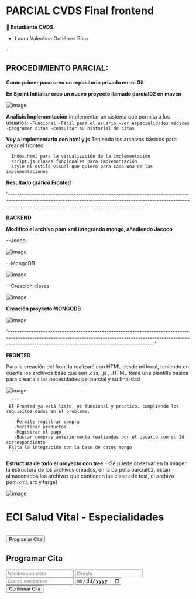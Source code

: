 # PARCIAL CVDS Final frontend

**👥 Estudiante CVDS:**
- Laura Valentina Gutiérrez Rico

--

## PROCEDIMIENTO PARCIAL:

**Como primer paso creo un repositorio privado en mi Git**



**En Sprint Initializr creo un nuevo proyecto llamado parcial02 en maven**

![image](https://github.com/user-attachments/assets/5504de88-d997-4b1d-b00c-2a5127b050a4)


**Análisis Implementación**
implementar un sistema que permita a los usuarios: 
      ```
      -Funcional
      -Fácil para el usuario
      -ver especialidades médicas
      -programar citas
      -consultar su historial de citas
      ```

**Voy a implementarlo con html y js**
Teniendo los archivos básicos para crear el fronted

```
  Index.html para la visualización de la implementación
  script.js clases funcionales para implementación
  style el estilo visual que quiero para cada una de las implementaciones
```

**Resultado gráfico Fronted**



'----------------------------------------------------------------------------------------------------------------------------------------------------------------------------------------------------------------------'



**BACKEND**


**Modifico el archivo pom.xml integrando mongo, añadiendo Jacoco**

  --Jcoco


![image](https://github.com/user-attachments/assets/0978c850-a5c5-427e-8c48-ea53beb4fc76)


  --MongoDB

  
![image](https://github.com/user-attachments/assets/b8e5092e-53ac-411d-8aae-c1cd5c08ef28)



  --Creacion clases



![image](https://github.com/user-attachments/assets/590ffeaa-f493-456b-bd0e-752aecd87ca0)








**Creación proyecto MONGODB**

![image](https://github.com/user-attachments/assets/2512f93e-e504-43fd-a78a-cc8598931819)




'--------------------------------------------------------------------------------------------------------------------------------------------------------------------------------------------------------------------------'


**FRONTED**

Para la creación del front la realizaré con HTML desde mi local, teniendo en cuenta los archivos base que son .css, .js , .HTML tomé una plantilla básica para crearla a las necesidades del parcial y su finalidad


![image](https://github.com/user-attachments/assets/9e08e7e3-8fdf-4836-a721-b26de769b553)


      ```
     El Fronted ya está listo, es funcional y practico, cumpliendo los requisitos dados en el problema.

       -Permite registrar compra
       -Verificar productos
       -Registrar el pago
       -Buscar compras anteriormente realizadas por el usuario con su Id correspondiente
     Falta la integración con la base de datos mongo
      ```



**Estructura de todo el proyecto con tree**
--Se puede observar en la imagen la estructura de los archivos creados, en la carpeta parcial02, están almacenados los archivos que contienen las clases de test, el archivo pom.xml, src y target

![image](https://github.com/user-attachments/assets/bab77537-c998-4efa-abd5-5461c68af5f3)



<!DOCTYPE html>
<html lang="es">
<head>
  <meta charset="UTF-8" />
  <meta name="viewport" content="width=device-width, initial-scale=1.0"/>
  <title>ECI Salud Vital</title>
  <link rel="stylesheet" href="styles.css" />
</head>
<body>
  <h1>ECI Salud Vital - Especialidades</h1>
  <div id="especialidades" class="grid"></div>

  <div id="detalle-especialidad" class="hidden">
    <img id="img-detalle" />
    <p id="descripcion"></p>
    <p id="doctor"></p>
    <p id="ubicacion"></p>
    <button onclick="mostrarFormulario()">Programar Cita</button>
  </div>

  <div id="formulario-cita" class="hidden">
    <h2>Programar Cita</h2>
    <form onsubmit="programarCita(event)">
      <input type="text" id="nombre" placeholder="Nombre completo" required />
      <input type="text" id="cedula" placeholder="Cédula" required />
      <input type="email" id="correo" placeholder="Correo electrónico" required />
      <input type="date" id="fecha" required />
      <div id="resumen-cita"></div>
      <button type="submit">Confirmar Cita</button>
    </form>
    <p id="error" class="error"></p>
  </div>

  <script src="script.js"></script>
</body>
</html>
